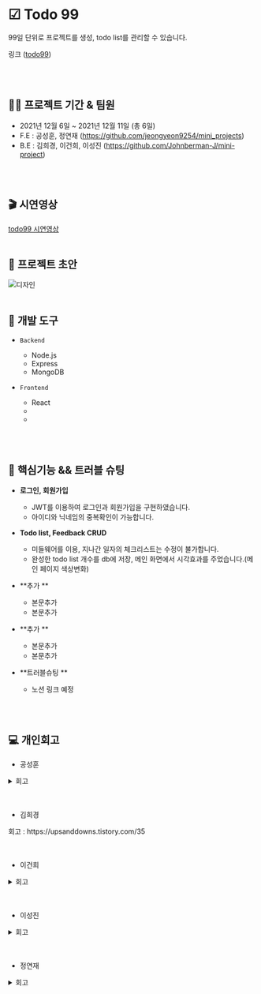 
  # ☑ Todo 99 

99일 단위로 프로젝트를 생성, todo list를 관리할 수 있습니다.

링크
([todo99](http://test-go99.s3-website.ap-northeast-2.amazonaws.com))

<br/>
<br/>

## 👨‍💻 프로젝트 기간 & 팀원

- 2021년 12월 6일 ~ 2021년 12월 11일 (총 6일)
- F.E : 공성훈, 정연재 (https://github.com/jeongyeon9254/mini_projects)
- B.E : 김희경, 이건희, 이성진 (https://github.com/Johnberman-J/mini-project)

<br/>
<br/>


## 🎬 시연영상

[todo99 시연영상]()
<br/>
<br/>

## 🎨 프로젝트 초안

![디자인](https://s3.us-west-2.amazonaws.com/secure.notion-static.com/908f40ad-09ba-4ad7-869a-bc61adb708da/Untitled.png?X-Amz-Algorithm=AWS4-HMAC-SHA256&X-Amz-Content-Sha256=UNSIGNED-PAYLOAD&X-Amz-Credential=AKIAT73L2G45EIPT3X45%2F20211211%2Fus-west-2%2Fs3%2Faws4_request&X-Amz-Date=20211211T033736Z&X-Amz-Expires=86400&X-Amz-Signature=c40efacfd5c5e19193a9538bde3edffbcd55e970caa50dc02978317a7dd1875d&X-Amz-SignedHeaders=host&response-content-disposition=filename%20%3D%22Untitled.png%22&x-id=GetObject)
<br/>
<br/>



## 🔨 개발 도구

- `Backend`
   - Node.js
   - Express
   - MongoDB


- `Frontend`
   - React
   -
   -
<br/>
<br/>



## 📖 핵심기능 && 트러블 슈팅

+ **로그인, 회원가입**   
  - JWT를 이용하여 로그인과 회원가입을 구현하였습니다.   
  - 아이디와 닉네임의 중복확인이 가능합니다.      

+ **Todo list, Feedback CRUD**
  - 미들웨어를 이용, 지나간 일자의 체크리스트는 수정이 불가합니다.   
  - 완성한 todo list 개수를 db에 저장, 메인 화면에서 시각효과를 주었습니다.(메인 페이지 색상변화)    
   
+ **추가 **   
  - 본문추가
  - 본문추가

+ **추가 **   
  - 본문추가
  - 본문추가

+ **트러블슈팅 **   
  - 노션 링크 예정
  
<br/>
<br/>

## 💻 개인회고

 - 공성훈
<details markdown="1">
<summary>회고</summary>
 본문 수정 또는 블로그 링크
</details>
<br>
<br>


 - 김희경
<summary>회고 : https://upsanddowns.tistory.com/35 </summary> 
<br/>
<br/>

 - 이건희
<details markdown="1">
<br>
<summary>회고</summary>
   본문 수정 또는 블로그 링크
</details>
<br/>
<br/>

 - 이성진
<details markdown="1">
<br>
<summary>회고</summary>
   본문 수정 또는 블로그 링크
</details>
<br/>
<br/>

 - 정연재
<details markdown="1">
<br>
<summary>회고</summary>
  본문 수정 블로그 링크
</details>
<br/>
<br/>


